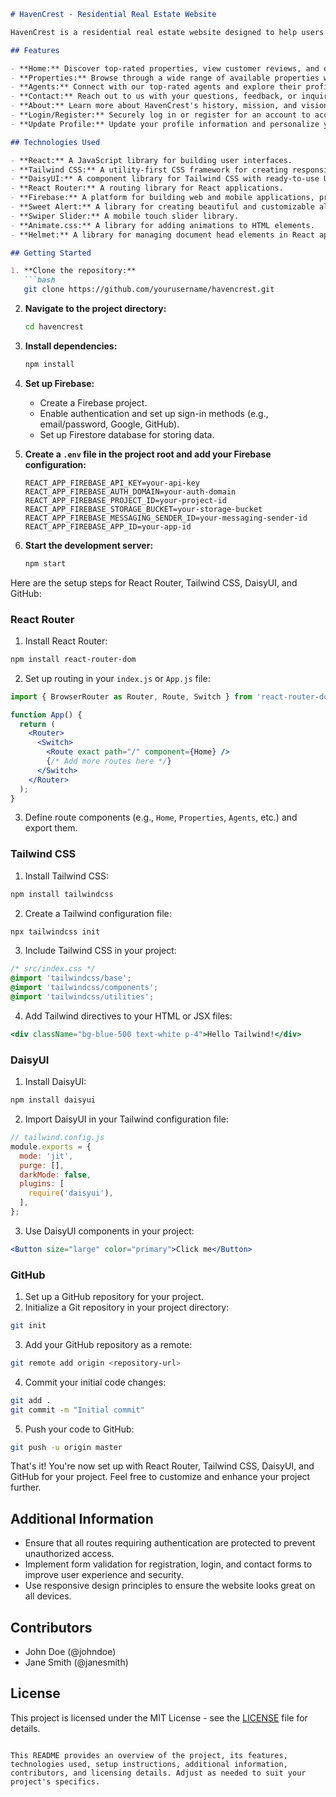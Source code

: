 ```markdown
# HavenCrest - Residential Real Estate Website

HavenCrest is a residential real estate website designed to help users find their dream homes and connect with top-rated agents. Built with React, Tailwind CSS, DaisyUI, React Router, and Firebase, HavenCrest offers a seamless user experience with a range of features including property listings, agent profiles, contact forms, and user authentication.

## Features

- **Home:** Discover top-rated properties, view customer reviews, and explore frequently asked questions.
- **Properties:** Browse through a wide range of available properties with detailed information.
- **Agents:** Connect with our top-rated agents and explore their profiles to find the perfect match.
- **Contact:** Reach out to us with your questions, feedback, or inquiries using the contact form.
- **About:** Learn more about HavenCrest's history, mission, and vision.
- **Login/Register:** Securely log in or register for an account to access exclusive features.
- **Update Profile:** Update your profile information and personalize your experience.

## Technologies Used

- **React:** A JavaScript library for building user interfaces.
- **Tailwind CSS:** A utility-first CSS framework for creating responsive designs.
- **DaisyUI:** A component library for Tailwind CSS with ready-to-use UI components.
- **React Router:** A routing library for React applications.
- **Firebase:** A platform for building web and mobile applications, providing authentication and database services.
- **Sweet Alert:** A library for creating beautiful and customizable alerts.
- **Swiper Slider:** A mobile touch slider library.
- **Animate.css:** A library for adding animations to HTML elements.
- **Helmet:** A library for managing document head elements in React applications.

## Getting Started

1. **Clone the repository:**
   ```bash
   git clone https://github.com/yourusername/havencrest.git
   ```

2. **Navigate to the project directory:**
   ```bash
   cd havencrest
   ```

3. **Install dependencies:**
   ```bash
   npm install
   ```

4. **Set up Firebase:**
   - Create a Firebase project.
   - Enable authentication and set up sign-in methods (e.g., email/password, Google, GitHub).
   - Set up Firestore database for storing data.

5. **Create a `.env` file in the project root and add your Firebase configuration:**
   ```
   REACT_APP_FIREBASE_API_KEY=your-api-key
   REACT_APP_FIREBASE_AUTH_DOMAIN=your-auth-domain
   REACT_APP_FIREBASE_PROJECT_ID=your-project-id
   REACT_APP_FIREBASE_STORAGE_BUCKET=your-storage-bucket
   REACT_APP_FIREBASE_MESSAGING_SENDER_ID=your-messaging-sender-id
   REACT_APP_FIREBASE_APP_ID=your-app-id
   ```

6. **Start the development server:**
   ```bash
   npm start
   ```
Here are the setup steps for React Router, Tailwind CSS, DaisyUI, and GitHub:

### React Router

1. Install React Router:

```bash
npm install react-router-dom
```

2. Set up routing in your `index.js` or `App.js` file:

```jsx
import { BrowserRouter as Router, Route, Switch } from 'react-router-dom';

function App() {
  return (
    <Router>
      <Switch>
        <Route exact path="/" component={Home} />
        {/* Add more routes here */}
      </Switch>
    </Router>
  );
}
```

3. Define route components (e.g., `Home`, `Properties`, `Agents`, etc.) and export them.

### Tailwind CSS

1. Install Tailwind CSS:

```bash
npm install tailwindcss
```

2. Create a Tailwind configuration file:

```bash
npx tailwindcss init
```

3. Include Tailwind CSS in your project:

```css
/* src/index.css */
@import 'tailwindcss/base';
@import 'tailwindcss/components';
@import 'tailwindcss/utilities';
```

4. Add Tailwind directives to your HTML or JSX files:

```jsx
<div className="bg-blue-500 text-white p-4">Hello Tailwind!</div>
```

### DaisyUI

1. Install DaisyUI:

```bash
npm install daisyui
```

2. Import DaisyUI in your Tailwind configuration file:

```js
// tailwind.config.js
module.exports = {
  mode: 'jit',
  purge: [],
  darkMode: false,
  plugins: [
    require('daisyui'),
  ],
};
```

3. Use DaisyUI components in your project:

```jsx
<Button size="large" color="primary">Click me</Button>
```

### GitHub

1. Set up a GitHub repository for your project.
2. Initialize a Git repository in your project directory:

```bash
git init
```

3. Add your GitHub repository as a remote:

```bash
git remote add origin <repository-url>
```

4. Commit your initial code changes:

```bash
git add .
git commit -m "Initial commit"
```

5. Push your code to GitHub:

```bash
git push -u origin master
```

That's it! You're now set up with React Router, Tailwind CSS, DaisyUI, and GitHub for your project. Feel free to customize and enhance your project further.
## Additional Information

- Ensure that all routes requiring authentication are protected to prevent unauthorized access.
- Implement form validation for registration, login, and contact forms to improve user experience and security.
- Use responsive design principles to ensure the website looks great on all devices.

## Contributors

- John Doe (@johndoe)
- Jane Smith (@janesmith)

## License

This project is licensed under the MIT License - see the [LICENSE](LICENSE) file for details.
```

This README provides an overview of the project, its features, technologies used, setup instructions, additional information, contributors, and licensing details. Adjust as needed to suit your project's specifics.